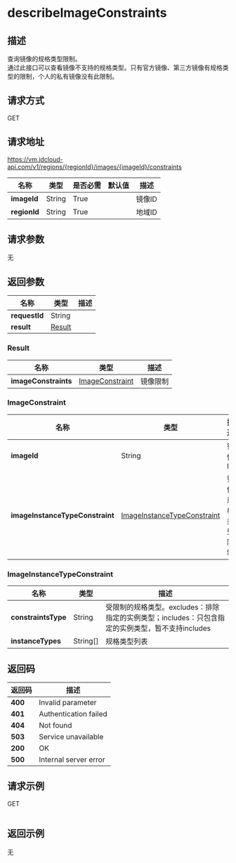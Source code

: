 # describeImageConstraints


## 描述
查询镜像的规格类型限制。<br>
通过此接口可以查看镜像不支持的规格类型。只有官方镜像、第三方镜像有规格类型的限制，个人的私有镜像没有此限制。


## 请求方式
GET

## 请求地址
https://vm.jdcloud-api.com/v1/regions/{regionId}/images/{imageId}/constraints

|名称|类型|是否必需|默认值|描述|
|---|---|---|---|---|
|**imageId**|String|True||镜像ID|
|**regionId**|String|True||地域ID|

## 请求参数
无


## 返回参数
|名称|类型|描述|
|---|---|---|
|**requestId**|String||
|**result**|[Result](##Result)||


### <a name="Result">Result</a>
|名称|类型|描述|
|---|---|---|
|**imageConstraints**|[ImageConstraint](##ImageConstraint)|镜像限制|
### <a name="ImageConstraint">ImageConstraint</a>
|名称|类型|描述|
|---|---|---|
|**imageId**|String|镜像ID|
|**imageInstanceTypeConstraint**|[ImageInstanceTypeConstraint](##ImageInstanceTypeConstraint)|镜像规格类型限制|
### <a name="ImageInstanceTypeConstraint">ImageInstanceTypeConstraint</a>
|名称|类型|描述|
|---|---|---|
|**constraintsType**|String|受限制的规格类型。excludes：排除指定的实例类型；includes：只包含指定的实例类型，暂不支持includes|
|**instanceTypes**|String[]|规格类型列表|

## 返回码
|返回码|描述|
|---|---|
|**400**|Invalid parameter|
|**401**|Authentication failed|
|**404**|Not found|
|**503**|Service unavailable|
|**200**|OK|
|**500**|Internal server error|

## 请求示例
GET
```

```

## 返回示例
无
